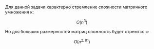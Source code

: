 Для данной задачи характерно стремление сложности матричного умножения к:

$$
O(n^3)
$$

Но для больших размерностей матриц сложность будет стремтся к:

$$
O(n^{2,81})
$$

